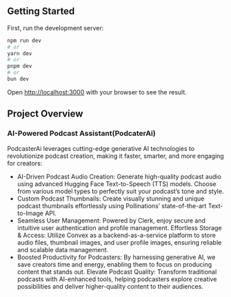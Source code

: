 ## Getting Started

First, run the development server:

```bash
npm run dev
# or
yarn dev
# or
pnpm dev
# or
bun dev
```

Open [http://localhost:3000](http://localhost:3000) with your browser to see the result.

## Project Overview
### AI-Powered Podcast Assistant(PodcaterAi)
PodcasterAi leverages cutting-edge generative AI technologies to revolutionize podcast creation, making it faster, smarter, and more engaging for creators:

- AI-Driven Podcast Audio Creation: Generate high-quality podcast audio using advanced Hugging Face Text-to-Speech (TTS) models. Choose from various model types to perfectly suit your podcast’s tone and style.
- Custom Podcast Thumbnails: Create visually stunning and unique podcast thumbnails effortlessly using Pollinations’ state-of-the-art Text-to-Image API.
- Seamless User Management: Powered by Clerk, enjoy secure and intuitive user authentication and profile management.
Effortless Storage & Access: Utilize Convex as a backend-as-a-service platform to store audio files, thumbnail images, and user profile images, ensuring reliable and scalable data management.
- Boosted Productivity for Podcasters: By harnessing generative AI, we save creators time and energy, enabling them to focus on producing content that stands out.
Elevate Podcast Quality: Transform traditional podcasts with AI-enhanced tools, helping podcasters explore creative possibilities and deliver higher-quality content to their audiences.

